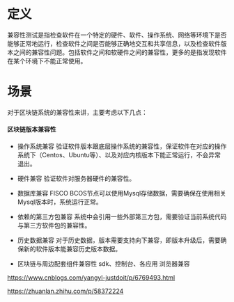 # 定义
兼容性测试是指检查软件在一个特定的硬件、软件、操作系统、网络等环境下是否能够正常地运行，检查软件之间是否能够正确地交互和共享信息，以及检查软件版本之间的兼容性问题。包括软件之间和软硬件之间的兼容性，更多的是指发现软件在某个环境下不能正常使用。

# 场景
对于区块链系统的兼容性来讲，主要考虑以下几点：
#### 区块链版本兼容性
- 操作系统兼容
验证软件版本跟底层操作系统的兼容性，保证软件在对应的操作系统下（Centos、Ubuntu等）、以及对应内核版本下能正常运行，不会异常退出。

- 硬件兼容
验证软件对服务器硬件的兼容性。

- 数据库兼容
FISCO BCOS节点可以使用Mysql存储数据，需要确保在使用相关Mysql版本时，系统运行正常。

- 依赖的第三方包兼容
系统中会引用一些外部第三方包，需要验证当前系统代码与第三方软件包的兼容性。

- 历史数据兼容
对于历史数据，版本需要支持向下兼容，即版本升级后，需要确保新的软件版本能兼容历史版本数据。

- 区块链与周边配套组件兼容性
sdk、控制台、各应用
浏览器兼容




https://www.cnblogs.com/yangyl-justdoit/p/6769493.html


https://zhuanlan.zhihu.com/p/58372224
